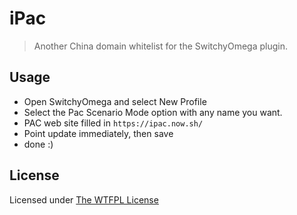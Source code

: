 # iPac

> Another China domain whitelist for the SwitchyOmega plugin.

## Usage

- Open SwitchyOmega and select New Profile
- Select the Pac Scenario Mode option with any name you want.
- PAC web site filled in `https://ipac.now.sh/`
- Point update immediately, then save
- done :)

## License

Licensed under [The WTFPL License](./LICENSE)
